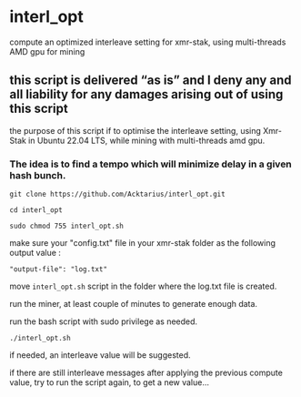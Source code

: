 # interl_opt
compute an optimized interleave setting for xmr-stak, using multi-threads AMD gpu for mining

## this script is delivered “as is” and I deny any and all liability for any damages arising out of using this script

the purpose of this script if to optimise the interleave setting, using Xmr-Stak in Ubuntu 22.04 LTS, while mining with multi-threads amd gpu.

### The idea is to find a tempo which will minimize delay in a given hash bunch.

`git clone https://github.com/Acktarius/interl_opt.git`

`cd interl_opt`

`sudo chmod 755 interl_opt.sh`

make sure your "config.txt" file in your xmr-stak folder as the following output value :

`"output-file": "log.txt"`

move `interl_opt.sh` script in the folder where the log.txt file is created.

run the miner, at least couple of minutes to generate enough data.

run the bash script with sudo privilege as needed.

`./interl_opt.sh`

if needed, an interleave value will be suggested.

if there are still interleave messages after applying the previous compute value,
try to run the script again, to get a new value...

